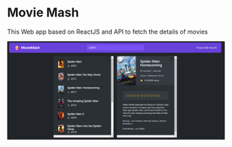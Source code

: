 # Movie Mash

This Web app based on ReactJS and API to fetch the details of movies 

![Image](image.png)